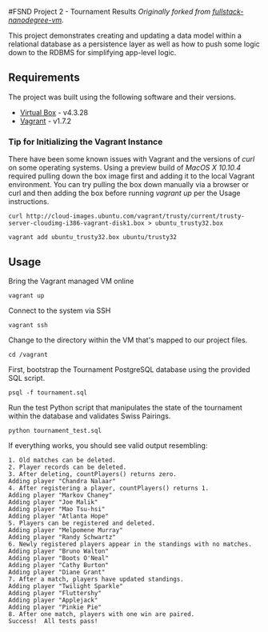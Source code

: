 #FSND Project 2 - Tournament Results
_Originally forked from [fullstack-nanodegree-vm](https://github.com/udacity/fullstack-nanodegree-vm)._

This project demonstrates creating and updating a data model within a relational database as a persistence layer as well as how to push some logic down to the RDBMS for simplifying app-level logic.

## Requirements

The project was built using the following software and their versions.

* [Virtual Box](http://www.virtualbox.org) - v4.3.28
* [Vagrant](http://www.vagrantup.com) - v1.7.2

### Tip for Initializing the Vagrant Instance

There have been some known issues with Vagrant and the versions of *curl* on some operating systems. Using a preview build of _MacOS X 10.10.4_ required pulling down the box image first and adding it to the local Vagrant environment. You can try pulling the box down manually via a browser or curl and then adding the box before running _vagrant up_ per the Usage instructions.

`````
curl http://cloud-images.ubuntu.com/vagrant/trusty/current/trusty-server-cloudimg-i386-vagrant-disk1.box > ubuntu_trusty32.box

vagrant add ubuntu_trusty32.box ubuntu/trusty32
`````

## Usage

Bring the Vagrant managed VM online
`````
vagrant up
`````

Connect to the system via SSH
`````
vagrant ssh
`````

Change to the directory within the VM that's mapped to our project files.
`````
cd /vagrant
`````

First, bootstrap the Tournament PostgreSQL database using the provided SQL script.
`````
psql -f tournament.sql
`````

Run the test Python script that manipulates the state of the tournament within the database and validates Swiss Pairings.
`````
python tournament_test.sql
`````

If everything works, you should see valid output resembling:
`````
1. Old matches can be deleted.
2. Player records can be deleted.
3. After deleting, countPlayers() returns zero.
Adding player "Chandra Nalaar"
4. After registering a player, countPlayers() returns 1.
Adding player "Markov Chaney"
Adding player "Joe Malik"
Adding player "Mao Tsu-hsi"
Adding player "Atlanta Hope"
5. Players can be registered and deleted.
Adding player "Melpomene Murray"
Adding player "Randy Schwartz"
6. Newly registered players appear in the standings with no matches.
Adding player "Bruno Walton"
Adding player "Boots O'Neal"
Adding player "Cathy Burton"
Adding player "Diane Grant"
7. After a match, players have updated standings.
Adding player "Twilight Sparkle"
Adding player "Fluttershy"
Adding player "Applejack"
Adding player "Pinkie Pie"
8. After one match, players with one win are paired.
Success!  All tests pass!
`````
